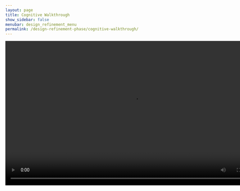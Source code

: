 ```yaml
---
layout: page
title: Cognitive Walkthrough
show_sidebar: false
menubar: design_refinement_menu
permalink: /design-refinement-phase/cognitive-walkthrough/
---
```

<video width="800" height="450" controls>
    <source src="../videos/cognitive_walkthrough.mp4" type="video/mp4">
        Your browser does not support the video tag.
</video>